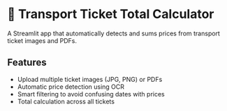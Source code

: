 # 🧾 Transport Ticket Total Calculator

A Streamlit app that automatically detects and sums prices from transport ticket images and PDFs.

## Features
- Upload multiple ticket images (JPG, PNG) or PDFs
- Automatic price detection using OCR
- Smart filtering to avoid confusing dates with prices
- Total calculation across all tickets
